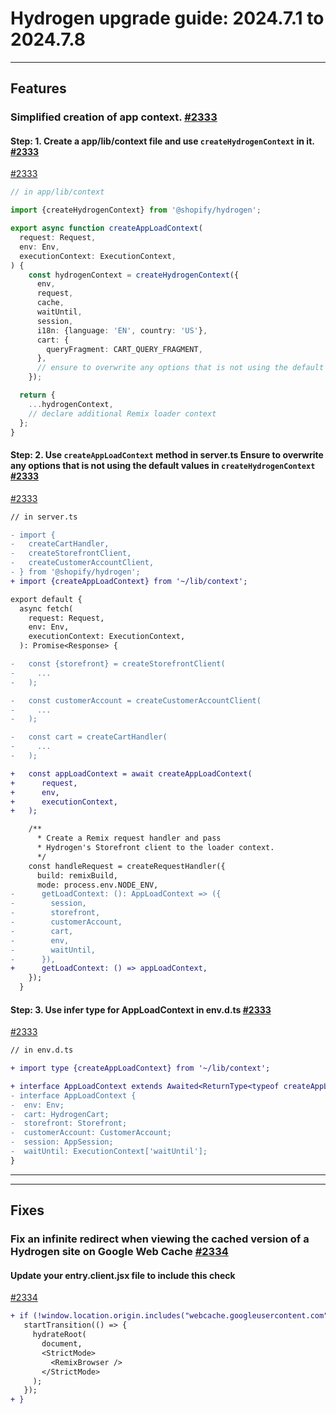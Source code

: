 # Hydrogen upgrade guide: 2024.7.1 to 2024.7.8

----

## Features

### Simplified creation of app context. [#2333](https://github.com/Shopify/hydrogen/pull/2333)

#### Step: 1. Create a app/lib/context file and use `createHydrogenContext` in it. [#2333](https://github.com/Shopify/hydrogen/pull/2333)

[#2333](https://github.com/Shopify/hydrogen/pull/2333)
```.ts
// in app/lib/context

import {createHydrogenContext} from '@shopify/hydrogen';

export async function createAppLoadContext(
  request: Request,
  env: Env,
  executionContext: ExecutionContext,
) {
    const hydrogenContext = createHydrogenContext({
      env,
      request,
      cache,
      waitUntil,
      session,
      i18n: {language: 'EN', country: 'US'},
      cart: {
        queryFragment: CART_QUERY_FRAGMENT,
      },
      // ensure to overwrite any options that is not using the default values from your server.ts
    });

  return {
    ...hydrogenContext,
    // declare additional Remix loader context
  };
}

```

#### Step: 2. Use `createAppLoadContext` method in server.ts Ensure to overwrite any options that is not using the default values in `createHydrogenContext` [#2333](https://github.com/Shopify/hydrogen/pull/2333)

[#2333](https://github.com/Shopify/hydrogen/pull/2333)
```diff
// in server.ts

- import {
-   createCartHandler,
-   createStorefrontClient,
-   createCustomerAccountClient,
- } from '@shopify/hydrogen';
+ import {createAppLoadContext} from '~/lib/context';

export default {
  async fetch(
    request: Request,
    env: Env,
    executionContext: ExecutionContext,
  ): Promise<Response> {

-   const {storefront} = createStorefrontClient(
-     ...
-   );

-   const customerAccount = createCustomerAccountClient(
-     ...
-   );

-   const cart = createCartHandler(
-     ...
-   );

+   const appLoadContext = await createAppLoadContext(
+      request,
+      env,
+      executionContext,
+   );

    /**
      * Create a Remix request handler and pass
      * Hydrogen's Storefront client to the loader context.
      */
    const handleRequest = createRequestHandler({
      build: remixBuild,
      mode: process.env.NODE_ENV,
-      getLoadContext: (): AppLoadContext => ({
-        session,
-        storefront,
-        customerAccount,
-        cart,
-        env,
-        waitUntil,
-      }),
+      getLoadContext: () => appLoadContext,
    });
  }
```

#### Step: 3. Use infer type for AppLoadContext in env.d.ts [#2333](https://github.com/Shopify/hydrogen/pull/2333)

[#2333](https://github.com/Shopify/hydrogen/pull/2333)
```diff
// in env.d.ts

+ import type {createAppLoadContext} from '~/lib/context';

+ interface AppLoadContext extends Awaited<ReturnType<typeof createAppLoadContext>> {
- interface AppLoadContext {
-  env: Env;
-  cart: HydrogenCart;
-  storefront: Storefront;
-  customerAccount: CustomerAccount;
-  session: AppSession;
-  waitUntil: ExecutionContext['waitUntil'];
}

```

----

----

## Fixes

### Fix an infinite redirect when viewing the cached version of a Hydrogen site on Google Web Cache [#2334](https://github.com/Shopify/hydrogen/pull/2334)

#### Update your entry.client.jsx file to include this check
[#2334](https://github.com/Shopify/hydrogen/pull/2334)
```diff
+ if (!window.location.origin.includes("webcache.googleusercontent.com")) {
   startTransition(() => {
     hydrateRoot(
       document,
       <StrictMode>
         <RemixBrowser />
       </StrictMode>
     );
   });
+ }
```
